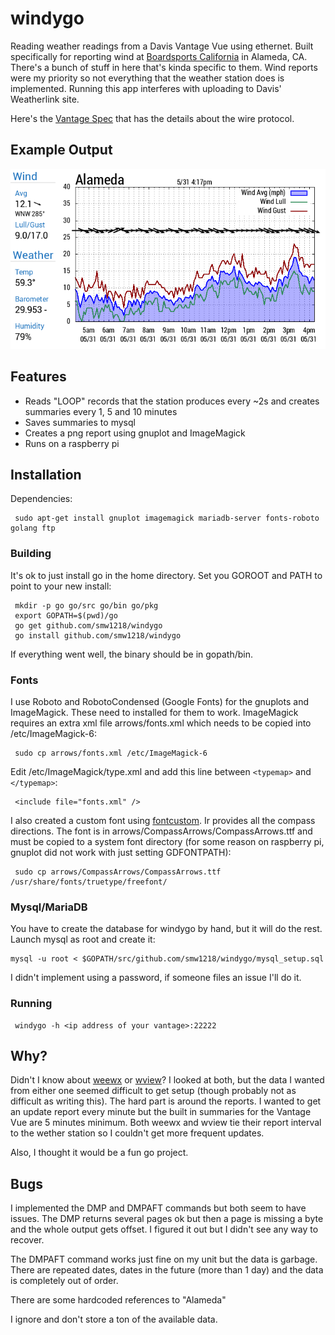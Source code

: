# windygo
Reading weather readings from a Davis Vantage Vue using ethernet.  Built specifically for reporting wind at [Boardsports California](http://boardsportscalifornia.com/weather1/alameda-weather) in Alameda, CA.
There's a bunch of stuff in here that's kinda specific to them.  Wind reports were my priority so not everything that the weather station does is implemented.  Running this app interferes with uploading to Davis' Weatherlink site.

Here's the [Vantage Spec](http://www.davisnet.com/support/weather/download/VantageSerialProtocolDocs_v261.pdf) that has the details about the wire protocol.

## Example Output
![Wind Graph](./example.png?raw=true)

## Features

- Reads "LOOP" records that the station produces every ~2s and creates summaries every 1, 5 and 10 minutes
- Saves summaries to mysql
- Creates a png report using gnuplot and ImageMagick
- Runs on a raspberry pi

## Installation
Dependencies: 

     sudo apt-get install gnuplot imagemagick mariadb-server fonts-roboto golang ftp

### Building
It's ok to just install go in the home directory.  Set you GOROOT and PATH to point to your new install:
  
     mkdir -p go go/src go/bin go/pkg
     export GOPATH=$(pwd)/go
     go get github.com/smw1218/windygo
     go install github.com/smw1218/windygo

If everything went well, the binary should be in gopath/bin.

### Fonts

I use Roboto and RobotoCondensed (Google Fonts) for the gnuplots and ImageMagick.  These need to installed for them to work. ImageMagick requires an extra xml file arrows/fonts.xml which needs to be copied into /etc/ImageMagick-6:

     sudo cp arrows/fonts.xml /etc/ImageMagick-6
  
Edit /etc/ImageMagick/type.xml and add this line between `<typemap>` and `</typemap>`:

     <include file="fonts.xml" />

I also created a custom font using [fontcustom](http://fontcustom.com/). Ir provides all the compass directions.  The font is in arrows/CompassArrows/CompassArrows.ttf and must be copied to a system font directory (for some reason on raspberry pi, gnuplot did not work with just setting GDFONTPATH):

     sudo cp arrows/CompassArrows/CompassArrows.ttf /usr/share/fonts/truetype/freefont/

### Mysql/MariaDB
You have to create the database for windygo by hand, but it will do the rest. Launch mysql as root and create it:

    mysql -u root < $GOPATH/src/github.com/smw1218/windygo/mysql_setup.sql

I didn't implement using a password, if someone files an issue I'll do it.

### Running

     windygo -h <ip address of your vantage>:22222

## Why?
Didn't I know about [weewx](http://www.weewx.com/) or [wview](http://www.wviewweather.com/)?  I looked at both, but the data I wanted from either one seemed difficult to get setup (though probably not as difficult as writing this).  The hard part is around the reports.  I wanted to get an update report every minute but the built in summaries for the Vantage Vue are 5 minutes minimum.  Both weewx and wview tie their report interval to the wether station so I couldn't get more frequent updates.  

Also, I thought it would be a fun go project.

## Bugs
I implemented the DMP and DMPAFT commands but both seem to have issues. The DMP returns several pages ok but then a page is missing a byte and the whole output gets offset.  I figured it out but I didn't see any way to recover.

The DMPAFT command works just fine on my unit but the data is garbage.  There are repeated dates, dates in the future (more than 1 day) and the data is completely out of order.

There are some hardcoded references to "Alameda"

I ignore and don't store a ton of the available data.

